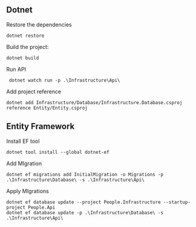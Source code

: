 ## Dotnet

Restore the dependencies
```shell
dotnet restore
```

Build the project:
```shell
dotnet build
```

Run API
```shell
 dotnet watch run -p .\Infrastructure\Api\
```

Add project reference
```shell
dotnet add Infrastructure/Database/Infrastructure.Database.csproj reference Entity/Entity.csproj
```

## Entity Framework


Install EF tool
```shell
dotnet tool install --global dotnet-ef
```

Add MIgration
```shell
dotnet ef migrations add InitialMigration -o Migrations -p .\Infrastructure\Database\ -s .\Infrastructure\Api\
```

Apply MIgrations
```shell
dotnet ef database update --project People.Infrastructure --startup-project People.Api
dotnet ef database update -p .\Infrastructure\Database\ -s .\Infrastructure\Api\
```